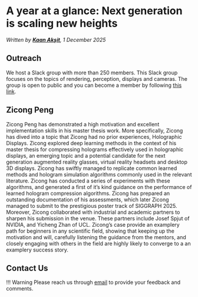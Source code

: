 # A year at a glance: Next generation is scaling new heights

_Written by [**Kaan Akşit**](https://kaanaksit.com), 1 December 2025_


## Outreach
We host a Slack group with more than 250 members.
This Slack group focuses on the topics of rendering, perception, displays and cameras.
The group is open to public and you can become a member by following [this link](../outreach/index.md).


## Zicong Peng
Zicong Peng has demonstrated a high motivation and excellent implementation skills in his master thesis work. More specifically, Zicong has dived into a topic that Zicong had no prior experiences, Holographic Displays. Zicong explored deep learning methods in the context of his master thesis for compressing holograms effectively used in holographic displays, an emerging topic and a potential candidate for the next generation augmented reality glasses, virtual reality headsets and desktop 3D displays. Zicong has swiftly managed to replicate common learned methods and hologram simulation algorithms commonly used in the relevant literature. Zicong has conducted a series of experiments with these algorithms, and generated a first of it’s kind guidance on the performance of learned hologram compression algorithms. Zicong has prepared an outstanding documentation of his assessments, which later Zicong managed to submit to the prestigious poster track of SIGGRAPH 2025. Moreover, Zicong collaborated with industrial and academic partners to sharpen his submission in the venue. These partners include Josef Spjut of NVIDIA, and Yicheng Zhan of UCL. Zicong’s case provide an examplery path for beginners in any scientific field, showing that keeping up the motivation and will, carefully listening the guidance from the mentors, and closely engaging with others in the field are highly likely to converge to a an examplery success story.

## Contact Us
!!! Warning
    Please reach us through [email](mailto:kaanaksit@kaanaksit.com) to provide your feedback and comments.
